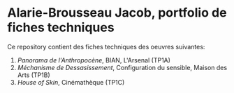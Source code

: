 # Alarie-Brousseau Jacob, portfolio de fiches techniques

Ce repository contient des fiches techniques des oeuvres suivantes:
1. *Panorama de l'Anthropocène*, BIAN, L'Arsenal (TP1A)
2. *Méchanisme de Dessasissement*, Configuration du sensible, Maison des Arts (TP1B)
3. *House of Skin*, Cinémathèque (TP1C)
